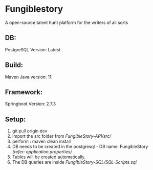 # Fungiblestory
A open-source talent hunt platform for the writers of all sorts

## DB:
PostgreSQL
Version: Latest

## Build:
Maven
Java version: 11

## Framework:
Springboot
Version: 2.7.3

## Setup:
1. git pull origin dev
2. import the src folder from _FungibleStory-API/src/_
3. perform : maven clean install
4. DB needs to be created in the postgresql - DB name: FungibleStory _(refer: application.properties)_
5. Tables will be created automatically. 
6. The DB queries are inside _FungibleStory-SQL/SQL-Scripts.sql_
